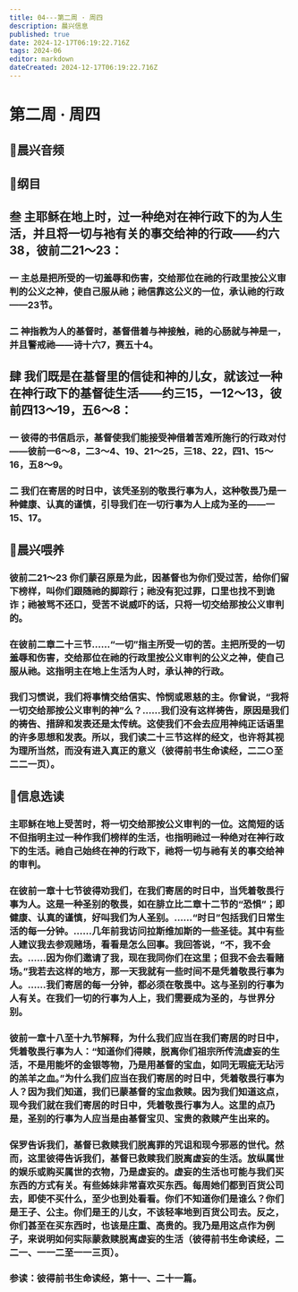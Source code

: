 ```yaml
---
title: 04---第二周 · 周四
description: 晨兴信息
published: true
date: 2024-12-17T06:19:22.716Z
tags: 2024-06
editor: markdown
dateCreated: 2024-12-17T06:19:22.716Z
---
```


# 第二周 · 周四
## 🎵晨兴音频


## 📖纲目

## 叁    主耶稣在地上时，过一种绝对在神行政下的为人生活，并且将一切与衪有关的事交给神的行政——约六38，彼前二21～23：

### 一    主总是把所受的一切羞辱和伤害，交给那位在祂的行政里按公义审判的公义之神，使自己服从祂；祂信靠这公义的一位，承认祂的行政——23节。

### 二    神指教为人的基督时，基督借着与神接触，祂的心肠就与神是一，并且警戒祂——诗十六7，赛五十4。

## 肆    我们既是在基督里的信徒和神的儿女，就该过一种在神行政下的基督徒生活——约三15，一12～13，彼前四13～19，五6～8：

### 一    彼得的书信启示，基督使我们能接受神借着苦难所施行的行政对付——彼前一6～8，二3～4、19、21～25，三18、22，四1、15～16，五8～9。

### 二    我们在寄居的时日中，该凭圣别的敬畏行事为人，这种敬畏乃是一种健康、认真的谨慎，引导我们在一切行事为人上成为圣的——一15、17。

## 📖晨兴喂养

### 彼前二21～23    你们蒙召原是为此，因基督也为你们受过苦，给你们留下榜样，叫你们跟随祂的脚踪行；祂没有犯过罪，口里也找不到诡诈；祂被骂不还口，受苦不说威吓的话，只将一切交给那按公义审判的。

### 在彼前二章二十三节……“一切”指主所受一切的苦。主把所受的一切羞辱和伤害，交给那位在祂的行政里按公义审判的公义之神，使自己服从祂。这指明主在地上生活为人时，承认神的行政。

### 我们习惯说，我们将事情交给信实、怜悯或恩慈的主。你曾说，“我将一切交给那按公义审判的神”么？……我们没有这样祷告，原因是我们的祷告、措辞和发表还是太传统。这使我们不会去应用神纯正话语里的许多思想和发表。所以，我们读二十三节这样的经文，也许将其视为理所当然，而没有进入真正的意义（彼得前书生命读经，二二○至二二一页）。

## 📖信息选读

### 主耶稣在地上受苦时，将一切交给那按公义审判的一位。这简短的话不但指明主过一种作我们榜样的生活，也指明祂过一种绝对在神行政下的生活。祂自己始终在神的行政下，祂将一切与祂有关的事交给神的审判。

### 在彼前一章十七节彼得劝我们，在我们寄居的时日中，当凭着敬畏行事为人。这是一种圣别的敬畏，如在腓立比二章十二节的“恐惧”；即健康、认真的谨慎，好叫我们为人圣别。……“时日”包括我们日常生活的每一分钟。……几年前我访问拉斯维加斯的一些圣徒。其中有些人建议我去参观赌场，看看是怎么回事。我回答说，“不，我不会去。……因为你们邀请了我，现在我同你们在这里；但我不会去看赌场。”我若去这样的地方，那一天我就有一些时间不是凭着敬畏行事为人。……我们寄居的每一分钟，都必须在敬畏中。这与圣别的行事为人有关。在我们一切的行事为人上，我们需要成为圣的，与世界分别。

### 彼前一章十八至十九节解释，为什么我们应当在我们寄居的时日中，凭着敬畏行事为人：“知道你们得赎，脱离你们祖宗所传流虚妄的生活，不是用能坏的金银等物，乃是用基督的宝血，如同无瑕疵无玷污的羔羊之血。”为什么我们应当在我们寄居的时日中，凭着敬畏行事为人？因为我们知道，我们已蒙基督的宝血救赎。因为我们知道这点，现今我们就在我们寄居的时日中，凭着敬畏行事为人。这里的点乃是，圣别的行事为人应当是由基督宝贝、宝贵的救赎产生出来的。

### 保罗告诉我们，基督已救赎我们脱离罪的咒诅和现今邪恶的世代。然而，这里彼得告诉我们，基督已救赎我们脱离虚妄的生活。放纵属世的娱乐或购买属世的衣物，乃是虚妄的。虚妄的生活也可能与我们买东西的方式有关。有些姊妹非常喜欢买东西。每周她们都到百货公司去，即使不买什么，至少也到处看看。你们不知道你们是谁么？你们是王子、公主。你们是王的儿女，不该轻率地到百货公司去。反之，你们甚至在买东西时，也该是庄重、高贵的。我乃是用这点作为例子，来说明如何实际蒙救赎脱离虚妄的生活（彼得前书生命读经，二二一、一一二至一一三页）。

### 参读：彼得前书生命读经，第十一、二十一篇。